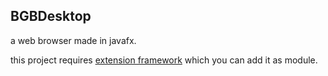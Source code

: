 ## BGBDesktop

a web browser made in javafx.

this project requires [extension framework](https://github.com/AmirAli-AZ/ExtensionFramework) which you can add it as module.